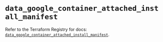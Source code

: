 # `data_google_container_attached_install_manifest`

Refer to the Terraform Registry for docs: [`data_google_container_attached_install_manifest`](https://registry.terraform.io/providers/hashicorp/google-beta/6.39.0/docs/data-sources/google_container_attached_install_manifest).
